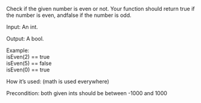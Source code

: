 Check if the given number is even or not. Your function should return true if the number is even, andfalse if the number is odd.

Input: An int.

Output: A bool.

Example:  
isEven(2) == true  
isEven(5) == false  
isEven(0) == true  


How it’s used: (math is used everywhere)

Precondition: both given ints should be between -1000 and 1000 